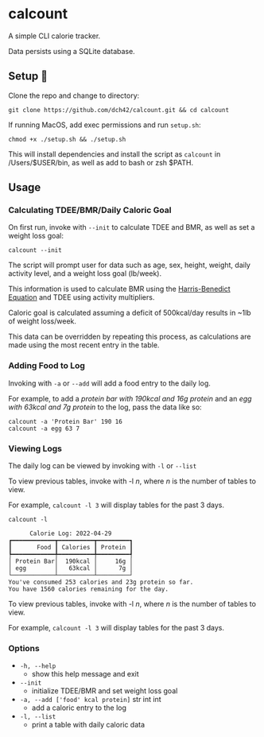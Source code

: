 # calcount
A simple CLI calorie tracker.

Data persists using a SQLite database.

## Setup 🔧
Clone the repo and change to directory:
~~~
git clone https://github.com/dch42/calcount.git && cd calcount
~~~

If running MacOS, add exec permissions and run `setup.sh`:
~~~
chmod +x ./setup.sh && ./setup.sh
~~~
This will install dependencies and install the script as `calcount` in /Users/$USER/bin, as well as add to bash or zsh $PATH.
## Usage

### Calculating TDEE/BMR/Daily Caloric Goal

On first run, invoke with `--init` to calculate TDEE and BMR, as well as set a weight loss goal:

~~~
calcount --init
~~~

The script will prompt user for data such as age, sex, height, weight, daily activity level, and a weight loss goal (lb/week). 

This information is used to calculate BMR using the [Harris-Benedict Equation](https://en.wikipedia.org/wiki/Harris%E2%80%93Benedict_equation) and TDEE using activity multipliers. 

Caloric goal is calculated assuming a deficit of 500kcal/day results in ~1lb of weight loss/week.

This data can be overridden by repeating this process, as calculations are made using the most recent entry in the table.

### Adding Food to Log

Invoking with `-a` or `--add` will add a food entry to the daily log.

For example, to add a *protein bar with 190kcal and 16g protein* and an *egg with 63kcal and 7g protein* to the log, pass the data like so:

~~~
calcount -a 'Protein Bar' 190 16
calcount -a egg 63 7
~~~

### Viewing Logs

The daily log can be viewed by invoking with `-l` or `--list`

To view previous tables, invoke with -l *n*, where *n* is the number of tables to view. 

For example, `calcount -l 3` will display tables for the past 3 days. 

~~~
calcount -l
~~~

~~~
      Calorie Log: 2022-04-29      
┏━━━━━━━━━━━━┳━━━━━━━━━━┳━━━━━━━━━┓
┃       Food ┃ Calories ┃ Protein ┃
┡━━━━━━━━━━━━╇━━━━━━━━━━╇━━━━━━━━━┩
│ Protein Bar│  190kcal │     16g │
│ egg        │   63kcal │      7g │
└────────────┴──────────┴─────────┘
You've consumed 253 calories and 23g protein so far.             
You have 1560 calories remaining for the day.
~~~

To view previous tables, invoke with -l *n*, where *n* is the number of tables to view. 

For example, `calcount -l 3` will display tables for the past 3 days. 
### Options
- `-h, --help`
    - show this help message and exit
- `--init`
    - initialize TDEE/BMR and set weight loss goal
- `-a, --add ['food' kcal protein]` str int int
    - add a caloric entry to the log
- `-l, --list`
    - print a table with daily caloric data 
